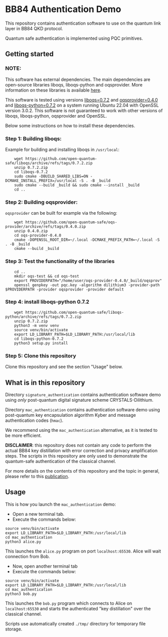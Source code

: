 # BB84 Authentication Demo

This repository contains authentication software to use on the quantum link layer in BB84 QKD protocol.

Quantum safe authentication is implemented using PQC primitives.

## Getting started

### NOTE: 

This software has external dependencies.
The main dependencies are open-source libraries liboqs, liboqs-python and oqsprovider. More information on these libraries is available [here](https://openquantumsafe.org/).

This software is tested using versions [liboqs=0.7.2](https://github.com/open-quantum-safe/liboqs/releases/tag/0.7.2)
and [oqsprovider=0.4.0](https://github.com/open-quantum-safe/oqs-provider/releases/tag/0.4.0) 
and [liboqs-python=0.7.2](https://github.com/open-quantum-safe/liboqs-python/releases/tag/0.7.2)
on a system running Ubuntu 22.04 with OpenSSL version 3.0.2.
This software is not guaranteed to work with other versions of liboqs, liboqs-python, oqsprovider and OpenSSL.

Below some instructions on how to install these dependencies.

### Step 1: Building liboqs:

Example for building and installing liboqs in `/usr/local`:

```
    wget https://github.com/open-quantum-safe/liboqs/archive/refs/tags/0.7.2.zip
    unzip 0.7.2.zip
    cd liboqs-0.7.2
    sudo cmake -DBUILD_SHARED_LIBS=ON -DCMAKE_INSTALL_PREFIX=/usr/local -S . -B _build
    sudo cmake --build _build && sudo cmake --install _build
    cd ..
```

### Step 2: Building oqsprovider:

`oqsprovider` can be built for example via the following:

```
    wget https://github.com/open-quantum-safe/oqs-provider/archive/refs/tags/0.4.0.zip
    unzip 0.4.0.zip
    cd oqs-provider-0.4.0
    cmake -DOPENSSL_ROOT_DIR=~/.local -DCMAKE_PREFIX_PATH=~/.local -S . -B _build
    cmake --build _build
```

### Step 3: Test the functionality of the libraries

```
    cd ..
    mkdir oqs-test && cd oqs-test
    export PROVIDERPATH="/home/user/oqs-provider-0.4.0/_build/oqsprov"
    openssl genpkey -out pqc.key -algorithm dilithium3 -provider-path $PROVIDERPATH -provider oqsprovider -provider default
```

### Step 4: install liboqs-python 0.7.2

```
    wget https://github.com/open-quantum-safe/liboqs-python/archive/refs/tags/0.7.2.zip
    unzip 0.7.2.zip
    python3 -m venv venv
    source venv/bin/activate
    export LD_LIBRARY_PATH=$LD_LIBRARY_PATH:/usr/local/lib
    cd liboqs-python-0.7.2
    python3 setup.py install
```

### Step 5: Clone this repository

Clone this repository and see the section "Usage" below.

## What is in this repository

Directory `signature_authentication` contains authentication software demo using *only* post-quantum digital signature scheme CRYSTALS-Dilithium.

Directory `mac_authentication` contains authentication software demo using post-quantum key encapsulation algorithm Kyber and message authentication codes (`hmac`).

We recommend using the `mac_authentication` alternative, as it is tested to be more efficient.

**DISCLAIMER**: this repository does not contain any code to perform the actual BB84 key distillation with error correction and privacy amplification steps. The scripts in this repository are only used to demonstrate the quantum-safe authentication of the classical channel.

For more details on the contents of this repository and the topic in general, please refer to this [publication](https://cris.vtt.fi/en/publications/quantum-safe-authentication-of-quantum-key-distribution-protocol).

## Usage

This is how you launch the `mac_authentication` demo:

- Open a new terminal tab.
- Execute the commands below:

```
source venv/bin/activate
export LD_LIBRARY_PATH=$LD_LIBRARY_PATH:/usr/local/lib
cd mac_authentication
python3 alice.py
```

This launches the `alice.py` program on port `localhost:65530`. Alice will wait connection from Bob.

- Now, open another terminal tab
- Execute the commands below:

```
source venv/bin/activate
export LD_LIBRARY_PATH=$LD_LIBRARY_PATH:/usr/local/lib
cd mac_authentication
python3 bob.py
```

This launches the `bob.py` program which connects to Alice on `localhost:65530` and starts the authenticated "key distillation" over the classical channel.

Scripts use automatically created `./tmp/` directory for temporary file storage.
